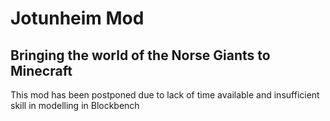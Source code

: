 # Jotunheim Mod

## Bringing the world of the Norse Giants to Minecraft

This mod has been postponed due to lack of time available and insufficient skill in modelling in Blockbench
